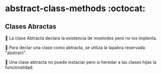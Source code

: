 # abstract-class-methods :octocat:
## Clases Abractas

:rocket: La clase Abtracta declara la existencia de moetodos pero no los implenta.

:pushpin: Para declar una clase como abtracta, se utiliza la lapabra reservada "abstract".

:paperclip: Una clase abtracta no puede instaciar pero si heredar a las clases hijas la funcionalidad.
